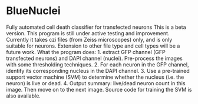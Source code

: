 # BlueNuclei
Fully automated cell death classifier for transfected neurons
This is a beta version. This program is still under active testing and improvement. Currently it takes czi files (from Zeiss microscopes) only, and is only suitable for neurons. Extension to other file type and cell types will be a future work.
What the program does: 1. extract GFP channel (GFP transfected neurons) and DAPI channel (nuclei). Pre-process the images with some thresholding techniques. 2. For each neuron in the GFP channel, identify its corresponding nucleus in the DAPI channel. 3. Use a pre-trained support vector machine (SVM) to determine whether the nucleus (i.e. the neuron) is live or dead. 4. Output summary: live/dead neuron count in this image. Then move on to the next image. 
Source code for training the SVM is also available.
